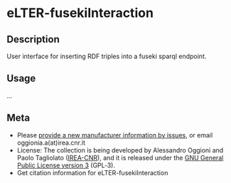 eLTER-fusekiInteraction
======================

## Description
User interface for inserting RDF triples into a fuseki sparql endpoint.

## Usage
...

## Meta
* Please [provide a new manufacturer information by issues](https://github.com/oggioniale/eLTER-fusekiInteraction/issues), or email oggionia.a(at)irea.cnr.it
* License: The collection is being developed by Alessandro Oggioni and Paolo Tagliolato ([IREA-CNR](http://www.irea.cnr.it)), and it is released under the [GNU General Public License version 3](https://www.gnu.org/licenses/gpl-3.0.html) (GPL‑3).
* Get citation information for eLTER-fusekiInteraction
``` bibtex
```

